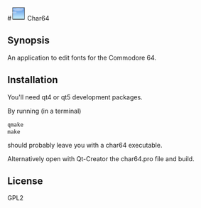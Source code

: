 #![alt tag](https://github.com/alexalkis/char64/blob/master/images/app.png) Char64
## Synopsis

An application to edit fonts for the Commodore 64.

## Installation

You'll need qt4 or qt5 development packages.

By running (in a terminal)
```
qmake
make
```
should probably leave you with a char64 executable.

Alternatively open with Qt-Creator the char64.pro file and build.


## License

GPL2
